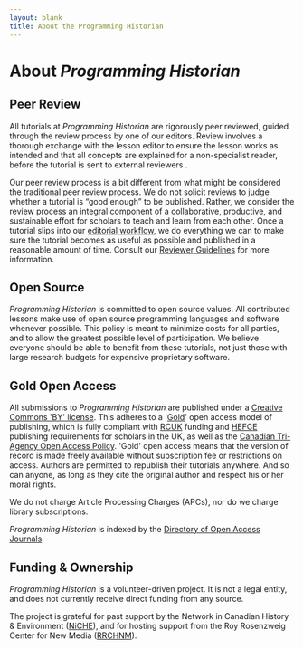 ```yaml
---
layout: blank
title: About the Programming Historian
---
```


# About _Programming Historian_


## Peer Review
All tutorials at _Programming Historian_ are rigorously peer reviewed, guided through the review process by one of our editors. Review involves a thorough exchange with the lesson editor to ensure the lesson works as intended and that all concepts are explained for a non-specialist reader, before the tutorial is sent to external reviewers .

Our peer review process is a bit different from what might be considered the traditional peer review process. We do not solicit reviews to judge whether a tutorial is “good enough” to be published. Rather, we consider the review process an integral component of a collaborative, productive, and sustainable effort for scholars to teach and learn from each other. Once a tutorial slips into our [editorial workflow]({{site.baseurl}}/new-lesson-workflow), we do everything we can to make sure the tutorial becomes as useful as possible and published in a reasonable amount of time. Consult our [Reviewer Guidelines]({{site.baseurl}}/reviewer-guidelines) for more information.


## Open Source
_Programming Historian_ is committed to open source values. All contributed lessons make use of open source programming languages and software whenever possible. This policy is meant to minimize costs for all parties, and to allow the greatest possible level of participation. We believe everyone should be able to benefit from these tutorials, not just those with large research budgets for expensive proprietary software.


## Gold Open Access
All submissions to _Programming Historian_ are published under a [Creative Commons 'BY' license](https://creativecommons.org/licenses/by/2.0/). This adheres to a '[Gold](https://en.wikipedia.org/wiki/Open_access)' open access model of publishing, which is fully compliant with [RCUK](http://www.rcuk.ac.uk/research/openaccess/) funding and [HEFCE](http://www.hefce.ac.uk/rsrch/oa/) publishing requirements for scholars in the UK, as well as the [Canadian Tri-Agency Open Access Policy](http://www.science.gc.ca/eic/site/063.nsf/eng/h_F6765465.html). 'Gold' open access means that the version of record is made freely available without subscription fee or restrictions on access. Authors are permitted to republish their tutorials anywhere. And so can anyone, as long as they cite the original author and respect his or her moral rights.

We do not charge Article Processing Charges (APCs), nor do we charge library subscriptions.

_Programming Historian_ is indexed by the [Directory of Open Access Journals](https://doaj.org/toc/2397-2068).



## Funding & Ownership
_Programming Historian_ is a volunteer-driven project. It is not a legal entity, and does not currently receive direct funding from any source.

The project is grateful for past support by the Network in Canadian History & Environment ([NiCHE](http://niche-canada.org/)), and for hosting support from the Roy Rosenzweig Center for New Media ([RRCHNM](http://chnm.gmu.edu/)).
